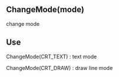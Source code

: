 ## ChangeMode(mode) ##
change mode

## Use ##
ChangeMode(CRT\_TEXT) : text mode

ChangeMode(CRT\_DRAW) : draw line mode